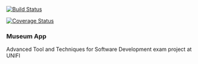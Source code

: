 [![Build Status](https://travis-ci.com/pisalore/attws-exam.svg?token=qNCcWFTeEcwj6KqJPVzx&branch=master)](https://travis-ci.com/pisalore/attws-exam)

[![Coverage Status](https://coveralls.io/repos/github/pisalore/attws-exam/badge.svg)](https://coveralls.io/github/pisalore/attws-exam)

### Museum App
Advanced Tool and Techniques for Software Development exam project at UNIFI
